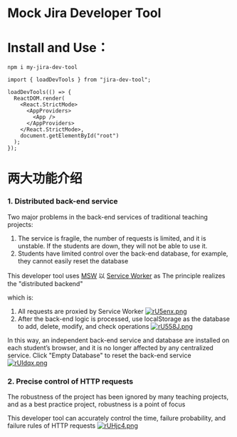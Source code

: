 # Mock Jira Developer Tool

# Install and Use：
```
npm i my-jira-dev-tool
```

```
import { loadDevTools } from "jira-dev-tool";

loadDevTools(() => {
  ReactDOM.render(
    <React.StrictMode>
      <AppProviders>
        <App />
      </AppProviders>
    </React.StrictMode>,
    document.getElementById("root")
  );
});
```

# 两大功能介绍

### 1. Distributed back-end service
Two major problems in the back-end services of traditional teaching projects:
1. The service is fragile, the number of requests is limited, and it is unstable. If the students are down, they will not be able to use it.
2. Students have limited control over the back-end database, for example, they cannot easily reset the database

This developer tool uses [MSW](https://github.com/mswjs/msw) 以 [Service Worker](https://developer.mozilla.org/zh-CN/docs/Web/API/Service_Worker_API) as The principle realizes the "distributed backend"

which is:

1. All requests are proxied by Service Worker
[![rU5enx.png](https://s3.ax1x.com/2020/12/20/rU5enx.png)](https://imgchr.com/i/rU5enx)
2. After the back-end logic is processed, use localStorage as the database to add, delete, modify, and check operations
[![rU558J.png](https://s3.ax1x.com/2020/12/20/rU558J.png)](https://imgchr.com/i/rU558J)

In this way, an independent back-end service and database are installed on each student’s browser, and it is no longer affected by any centralized service.
Click "Empty Database" to reset the back-end service
[![rUIdqx.png](https://s3.ax1x.com/2020/12/20/rUIdqx.png)](https://imgchr.com/i/rUIdqx)

### 2. Precise control of HTTP requests
The robustness of the project has been ignored by many teaching projects, and as a best practice project, robustness is a point of focus

This developer tool can accurately control the time, failure probability, and failure rules of HTTP requests
[![rUHjc4.png](https://s3.ax1x.com/2020/12/20/rUHjc4.png)](https://imgchr.com/i/rUHjc4)






